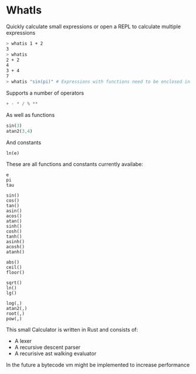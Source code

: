 # WhatIs

Quickly calculate small expressions or open a REPL to calculate multiple expressions

```sh
> whatis 1 + 2
3
> whatis
2 + 2
4
3 + 4
7
> whatis "sin(pi)" # Expressions with functions need to be enclosed in quotation marks
```

Supports a number of operators
```rust
+ - * / % **
```
As well as functions
```rust
sin(3)
atan2(3,4)
```
And constants
```rust
ln(e)
```

These are all functions and constants currently availabe:
```
e
pi
tau

sin()
cos()
tan()
asin()
acos()
atan()
sinh()
cosh()
tanh()
asinh()
acosh()
atanh()

abs()
ceil()
floor()

sqrt()
ln()
lg()

log(,)
atan2(,)
root(,)
pow(,)
```

This small Calculator is written in Rust and consists of:
- A lexer
- A recursive descent parser
- A recurisive ast walking evaluator

In the future a bytecode vm might be implemented to increase performance